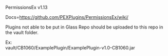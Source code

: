 PermissionsEx v1.13


Docs=https://github.com/PEXPlugins/PermissionsEx/wiki/

Plugins not able to be put in Glass Repo should be uploaded to this repo in the vault folder.

Ex:  
vault/CB1060/ExamplePlugin/ExamplePlugin-v1.0-CB1060.jar
